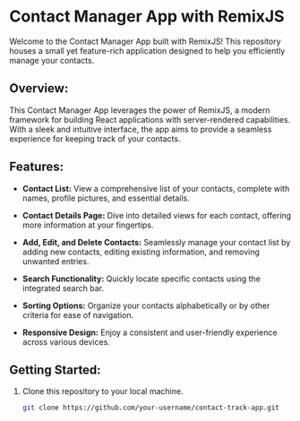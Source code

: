 # Contact Manager App with RemixJS

Welcome to the Contact Manager App built with RemixJS! This repository houses a small yet feature-rich application designed to help you efficiently manage your contacts.

## Overview:

This Contact Manager App leverages the power of RemixJS, a modern framework for building React applications with server-rendered capabilities. With a sleek and intuitive interface, the app aims to provide a seamless experience for keeping track of your contacts.

## Features:

- **Contact List:** View a comprehensive list of your contacts, complete with names, profile pictures, and essential details.

- **Contact Details Page:** Dive into detailed views for each contact, offering more information at your fingertips.

- **Add, Edit, and Delete Contacts:** Seamlessly manage your contact list by adding new contacts, editing existing information, and removing unwanted entries.

- **Search Functionality:** Quickly locate specific contacts using the integrated search bar.

- **Sorting Options:** Organize your contacts alphabetically or by other criteria for ease of navigation.

- **Responsive Design:** Enjoy a consistent and user-friendly experience across various devices.

## Getting Started:

1. Clone this repository to your local machine.
   ```bash
   git clone https://github.com/your-username/contact-track-app.git

